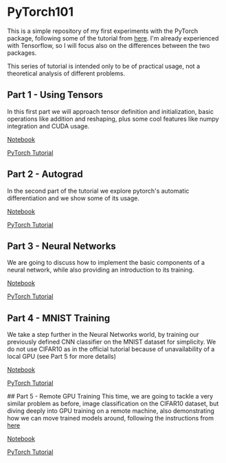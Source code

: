 # PyTorch101
This is a simple repository of my first experiments with the PyTorch package, following some of the tutorial from [here](https://pytorch.org/tutorials/beginner/deep_learning_60min_blitz.html).
I'm already experienced with Tensorflow, so I will focus also on the differences between the two packages.

This series of tutorial is intended only to be of practical usage, not a theoretical analysis of different problems.

## Part 1 - Using Tensors
In this first part we will approach tensor definition and initialization, basic operations like addition and reshaping, plus some cool features like numpy integration and CUDA usage.

[Notebook](PyTorch101%20-%20Part%201%20-%20Using%20Tensors.ipynb)

[PyTorch Tutorial](https://pytorch.org/tutorials/beginner/blitz/tensor_tutorial.html)

## Part 2 - Autograd
In the second part of the tutorial we explore pytorch's automatic differentiation and we show some of its usage.

[Notebook](PyTorch101%20-%20Part%202%20-%20Autograd.ipynb)

[PyTorch Tutorial](https://pytorch.org/tutorials/beginner/blitz/autograd_tutorial.html)

## Part 3 - Neural Networks
We are going to discuss how to implement the basic components of a neural network, while also providing an introduction to its training.

[Notebook](PyTorch101%20-%20Part%202%20-%20Neural%20Networks.ipynb)

[PyTorch Tutorial](https://pytorch.org/tutorials/beginner/blitz/neural_networks_tutorial.html)

## Part 4 - MNIST Training
We take a step further in the Neural Networks world, by training our previously defined CNN classifier on the MNIST dataset for simplicity. We do not use CIFAR10 as in the official tutorial because of unavailability of a local GPU (see Part 5 for more details)

[Notebook](PyTorch101%20-%20Part%202%20-%20MNIST%20Training.ipynb)

[PyTorch Tutorial](https://pytorch.org/tutorials/beginner/blitz/cifar10_tutorial.html)

## Part 5 - Remote GPU Training
This time, we are going to tackle a very similar problem as before, image classification on the CIFAR10 dataset, but diving deeply into GPU training on a remote machine, also demonstrating how we can move trained models around, following the instructions from [here](https://stackoverflow.com/questions/42703500/best-way-to-save-a-trained-model-in-pytorch)

[Notebook](PyTorch101%20-%20Part%202%20-%20Remote%20GPU%20Training.ipynb)

[PyTorch Tutorial](https://pytorch.org/tutorials/beginner/blitz/cifar10_tutorial.html)
